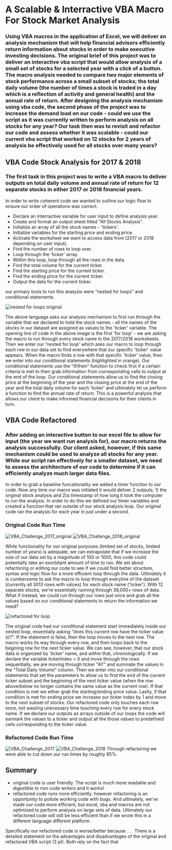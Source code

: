 # A Scalable & Interractive VBA Macro For Stock Market Analysis
### Using VBA macros in the application of Excel, we will deliver an analysis mechanism that will help financial advisors efficiently return information about stocks in order to make executive investing decisions. The original brief of this project was to deliver an interactive vba script that would allow analysis of a small set of stocks for a selected year with a click of a button. The macro analysis needed to compare two major elements of stock performance across a small subset of stocks; the total daily volume (the number of times a stock is traded in a day which is a reflection of activity and general health) and the annual rate of return. After designing the analysis mechanism using vba code, the second phase of the project was to increase the demand load on our code - could we use the script as it was currently written to perform analysis on all stocks for any year? Our task then was to revisit and refactor our code and assess whether it was scalable - could our current vba script that worked on 12 stocks for 2 years of analysis be effectively used for all stocks over many years? 

## VBA Code Stock Analysis for 2017 & 2018
### The first task in this project was to write a VBA macro to deliver outputs on total daily volume and annual rate of return for 12 separate stocks in either 2017 or 2018 financial years. 
In order to write coherent code we wanted to outline our logic flow to ensure our order of operations was correct. 
- Declare an interractive variable for user input to define analysis year.
- Create and format an output sheet titled "All Stocks Analysis".
- Initialize an array of all the stock names - 'tickers'.
- Initialize variables for the starting price and ending price.
- Activate the worksheet we want to access data from (2017 or 2018 depending on user input).
- Find the number of rows to loop over.
- Loop through the 'ticker' array.
- Within this loop, loop through all the rows in the data.
- Find the total volume for the current ticker.
- Find the starting price for the current ticker.
- Find the ending price for the current ticker.
- Output the data for the current ticker.

our primary tools to run this analysis were "nested for loops" and conditional statements.

![nested for loops original](https://user-images.githubusercontent.com/107326987/176092315-c7a8180a-8d40-4c99-9e37-28abbe9bc891.png)

The above language asks our analysis mechanism to first run through the variable that we declared to hold the stock names - all the names of the stocks in our dataset are assigned as values to the 'ticker' variable. The opening line of code in the above image is the first 'for loop' - we are asking the macro to run through every stock name in the 2017/2018 worksheets. Then we enter our 'nested for loop' which asks our macro to loop through each row in our data set to find everywhere that our specific 'ticker' value appears. When the macro finds a row with that specific 'ticker' value, then we enter into our conditional statements (highlighted in orange). Our conditional statements use the "if/then" function to check first if a certain criteria is met to then grab information from corresponding cells to output at the end of the loop. Our conditional statements allow us to find the closing price at the beginning of the year and the closing price at the end of the year and the total daily volume for each 'ticker' and ultimately let us perform a function to find the annual rate of return. This is a powerful analysis that allows our client to make informed financial decisions for their clients in turn.

## VBA Code Refactored
### After adding an interactive button to our excel file to allow for input (the year we want run analysis for), our macro returns the analysis successfully. Our client asked, however, if this same mechanism could be used to analyze all stocks for any year. While our script ran effectively for a smaller dataset, we need to assess the architecture of our code to determine if it can efficiently analyze much larger data files.
In order to grab a baseline funcationality we added a timer function to our code. Now any time our macro was initiated it would deliver 2 outputs; 1) the original stock analysis and 2)a timestamp of how long it took the computer to run the analysis. In order to do this we defined our timer variables and created a function that ran outside of our stock analysis loop. Our original code ran the analysis for each year in just under a second.

### Original Code Run Time
![VBA_Challenge_2017_original](https://user-images.githubusercontent.com/107326987/175865290-bd430456-4c34-46f9-93e0-c16f8eafb783.png)
![VBA_Challenge_2018_original](https://user-images.githubusercontent.com/107326987/175865301-99c3913a-9363-4e84-83d8-cd81bc4c1f04.png)

While functionality for our original purposes (limited set of stocks, limited number of years) is adequate, we can extrapolate that if we increase the size of our data set by a magnitude of 100 or 1000, this code could potentially take an exorbitant amount of time to run. We set about refactoring or editing our code to see if we could find better structure, syntax and logic flow for a more efficient loop through the data.
Ultimately it is cumbersome to ask the macro to loop through everyline of the dataset (currently all 3013 rows with values) for each stock name ('ticker'). With 12 separate stocks, we're essentially running through 36,000+ rows of data. What if instead, we could run through our rows just once and grab all the values based on our conditional statements to return the information we need?

![refactored for loop](https://user-images.githubusercontent.com/107326987/176099015-d1a3f53b-8127-487c-a9c2-66dffaa62d7b.png)

The original code had our conditional statement start immediately inside our nested loop, essentially asking "does this current row have the ticker value (i)?". If the statement is false, then the loop moves to the next row. The macro works its way through every row, and then loops back to the begining row for the next ticker value. We can see, however, that our stock data is organized by 'ticker' name, and within that, chronologically. If we declare the variable tickerIndex = 0 and move through the rows sequentially, we are moving through ticker "AY" and summate the values in the "Total Daily Volume" column. Then we enter into our conditional statements that set the parameters to allow us to find the end of the current ticker subset and the beginning of the next ticker value (when the row above/below no longer contains the same value as the current row). If that condition is met we either grab the starting/ending price value. Lastly, if that condition is met for ending price we increase our ticker index by 1 and move to the next subset of stocks. Our refactored code only touches each row once, not wasting unecessary time touching every row for every stock name. If we declare our outputs as arrays outside of our loops the code will earmark the values to a ticker and output all the those values to predefined cells corresponding to the ticker value.

### Refactored Code Run Time 
![VBA_Challenge_2017](https://user-images.githubusercontent.com/107326987/175865335-6d07687a-772c-4a72-8c2c-09fff7ebde7e.png)
![VBA_Challenge_2018](https://user-images.githubusercontent.com/107326987/175865349-6310eff6-86bd-468b-b565-efa6f76962eb.png)
Through refactoring we were able to cut down our run times by roughly 85%. 

## Summary
- original code is user friendly. The script is much more readable and digestible to non code writers and it works!
- refactored code runs more efficiently. however refactoring is an opportunity to pollute working code with bugs. And ultimately, we've made our code more efficient, but excel, vba and macros are not optimized to perform analysis on large sets of data. Ultimately our refactored code will still be less efficient than if we wrote this in a different language different platform.

Specifically our refactored code is worse/better because . . .
There is a detailed statement on the advantages and disadvantages of the original and refactored VBA script (3 pt). Both rely on the fact that 


